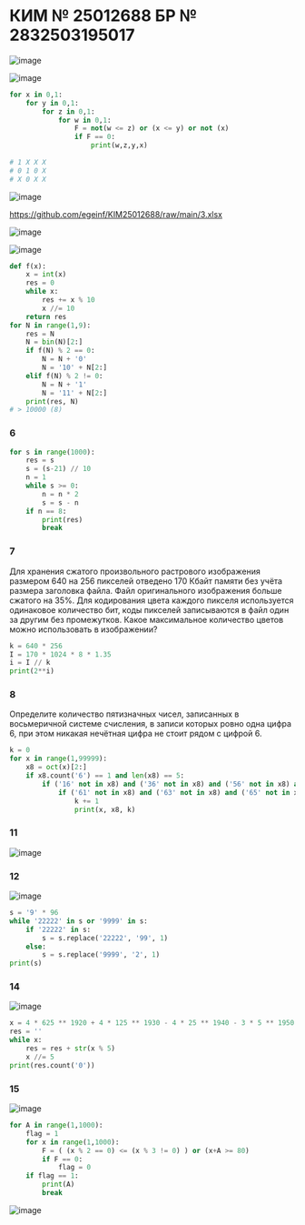 # КИМ № 25012688 БР № 2832503195017 

![image](https://user-images.githubusercontent.com/70198995/176993350-1fe87ddc-b1ea-4e1d-8f6d-77829828fb06.png)

![image](https://user-images.githubusercontent.com/70198995/176993364-07f93a54-b48f-4a09-a901-3cfe87bb7dd7.png)

```python
for x in 0,1:
    for y in 0,1:
        for z in 0,1:
            for w in 0,1:
                F = not(w <= z) or (x <= y) or not (x)
                if F == 0:
                    print(w,z,y,x)
                    
# 1 X X X 
# 0 1 0 X
# X 0 X X
```

![image](https://user-images.githubusercontent.com/70198995/176993622-909204a5-3808-495c-91d3-93fa706c99cb.png)

https://github.com/egeinf/KIM25012688/raw/main/3.xlsx

![image](https://user-images.githubusercontent.com/70198995/176993777-0f7f94eb-44f3-4c53-8656-00e2f4213d6f.png)

![image](https://user-images.githubusercontent.com/70198995/176994667-a9a3e5dd-d189-410e-9d0b-8ad8a582e4fd.png)

```python
def f(x):
    x = int(x)
    res = 0
    while x:
        res += x % 10
        x //= 10
    return res
for N in range(1,9):
    res = N
    N = bin(N)[2:]
    if f(N) % 2 == 0:
        N = N + '0'
        N = '10' + N[2:]
    elif f(N) % 2 != 0:
        N = N + '1'
        N = '11' + N[2:]
    print(res, N)
# > 10000 (8)
```
### 6

```python
for s in range(1000):
    res = s
    s = (s-21) // 10
    n = 1
    while s >= 0:
        n = n * 2
        s = s - n
    if n == 8:
        print(res)
        break
```
### 7

Для хранения сжатого произвольного растрового изображения размером 640 на 256 пикселей отведено 170 Кбайт памяти без учёта размера заголовка файла. Файл оригинального изображения больше сжатого на 35%. Для кодирования цвета каждого пикселя используется одинаковое количество бит, коды пикселей записываются в файл один за другим без промежутков. Какое максимальное количество цветов можно использовать в изображении?

```python
k = 640 * 256
I = 170 * 1024 * 8 * 1.35
i = I // k
print(2**i)
```
### 8

Определите количество пятизначных чисел, записанных в восьмеричной системе счисления, в записи которых ровно одна цифра 6, при этом никакая нечётная цифра не стоит рядом с цифрой 6.

```python
k = 0
for x in range(1,99999):
    x8 = oct(x)[2:]
    if x8.count('6') == 1 and len(x8) == 5:
        if ('16' not in x8) and ('36' not in x8) and ('56' not in x8) and ('76' not in x8) and ('96' not in x8):
            if ('61' not in x8) and ('63' not in x8) and ('65' not in x8) and ('67' not in x8) and ('69' not in x8):
                k += 1
                print(x, x8, k)
```

### 11
![image](https://user-images.githubusercontent.com/70198995/176997278-5566ada6-9908-4d85-add3-d6eea9552cfe.png)

### 12
![image](https://user-images.githubusercontent.com/70198995/176997312-637c7e7a-30f7-4ed0-9e2a-7dcb4a18054e.png)

```python
s = '9' * 96
while '22222' in s or '9999' in s:
    if '22222' in s:
        s = s.replace('22222', '99', 1)
    else:
        s = s.replace('9999', '2', 1)
print(s)
```

### 14

![image](https://user-images.githubusercontent.com/70198995/176998194-f45f12d5-c4cb-4914-b4a2-c83b78a9014a.png)

```python
x = 4 * 625 ** 1920 + 4 * 125 ** 1930 - 4 * 25 ** 1940 - 3 * 5 ** 1950 - 1960
res = ''
while x:
    res = res + str(x % 5)
    x //= 5
print(res.count('0'))
```

### 15

![image](https://user-images.githubusercontent.com/70198995/176998423-a4ee6fa6-6c1b-4821-be43-c3f626a877de.png)

```python
for A in range(1,1000):
    flag = 1
    for x in range(1,1000):
        F = ( (x % 2 == 0) <= (x % 3 != 0) ) or (x+A >= 80)
        if F == 0:
            flag = 0
    if flag == 1:
        print(A)
        break
```













![image](https://user-images.githubusercontent.com/70198995/176993030-42fe9b20-5d52-45f6-b0bc-9504579fd13b.png)
